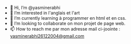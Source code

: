 - 👋 Hi, I’m @yasminerabhi
- 👀 I’m interested in  l'anglais et l'art
- 🌱 I’m currently learning  à programmer en html et en css.
- 💞️ I’m looking to collaborate on  mon projet de page web.
- 📫 How to reach me  par mon adresse mail ci-joointe : yasminerabhi26122004@gmail.com

<!---
yasminerabhi/yasminerabhi is a ✨ special ✨ repository because its `README.md` (this file) appears on your GitHub profile.
You can click the Preview link to take a look at your changes.
--->
